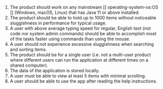 <!-- markdownlint-disable-file first-line-h1 -->
1. The product should work on any mainstream [[ operating-system-os:OS ]] (Windows, macOS, Linux) that has Java 11 or above installed.
1. The product should be able to hold up to 1000 items without noticeable sluggishness in performance for typical usage.
1. A user with above average typing speed for regular, English text (not code nor system admin commands) should be able to accomplish most of the tasks faster using commands than using the mouse.
1. A user should not experience excessive sluggishness when searching and sorting items.
1. The product should be for a single user (i.e. not a multi-user product where different users can run the application at different times on a shared computer).
1. The data of the application is stored locally.
1. A user must be able to view at least 5 items with minimal scrolling.
1. A user should be able to use the app after reading the help instructions.
